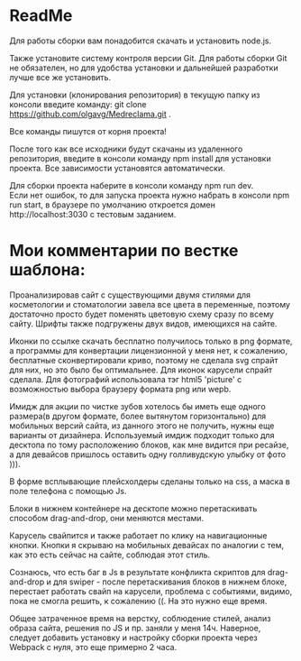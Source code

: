 # ReadMe

Для работы сборки вам понадобится скачать и установить node.js.

Также установите систему контроля версии Git. Для работы сборки Git не обязателен, но для удобства установки и дальнейшей разработки лучше все же установить.

Для установки (клонирования репозитория) в текущую папку из консоли введите команду: git clone https://github.com/olgavg/Medreclama.git .

Все команды пишутся от корня проекта!

После того как все исходники будут скачаны из удаленного репозитория, введите в консоли команду npm install для установки проекта. Все зависимости установятся автоматически.

Для сборки проекта наберите в консоли команду npm run dev.  
Если нет ошибок, то для запуска проекта нужно набрать в консоли npm run start, в браузере по умолчанию откроется домен http://localhost:3030 с тестовым заданием.


# Мои комментарии по вестке шаблона:

Проанализировав сайт с существующими двумя стилями для косметологии и стоматологии завела все цвета в переменные, поэтому достаточно просто будет поменять цветовую схему сразу по всему сайту. Шрифты также подгружены двух видов, имеющихся на сайте.

Иконки по ссылке скачать бесплатно получилось только в png формате, а программы для конвертации лицензионной у меня нет, к сожалению, бесплатные сконвертировали криво, поэтому не сделала svg спрайт для них, но это было бы оптимальнее. 
Для иконок карусели спрайт сделала.
Для фотографий использовала тэг html5 'picture' с возможностью выбора браузеру формата png или wepb.

Имидж для акции по чистке зубов хотелось бы иметь еще одного размера(в другом формате, более вытянутом горизонтально) для мобильных версий сайта, из данного этого не получить, нужны еще варианты от дизайнера. Используемый имдиж подходит только для десктопа по тому расположению блоков, как мне видится при ресайзе, а для девайсов пришлось оставить одну голливудскую улыбку от фото ))).

В форме всплывающие плейсхолдеры сделаны только на css, а маска в поле телефона с помощью Js.

Блоки в нижнем контейнере на десктопе можно перетаскивать способом drag-and-drop, они меняются местами.

Карусель свайпится и также работает по клику на навигационные кнопки.  Кнопки я скрываю на мобильных девайсах по аналогии с тем, как это есть сейчас на сайте, соблюдая этот стиль. 

Сознаюсь, что есть баг в Js в результате конфликта скриптов для drag-and-drop и для swiper - после перетаскивания блоков в нижнем блоке, перестает работать свайп на карусели, проблема с событиями, видимо, пока не смогла решить, к сожалению ((.  На это нужно еще время.

Общее затраченное время на верстку, соблюдение стилей, анализ образа сайта, решения по JS и пр. заняли у меня 14ч.  Наверное, следует добавить установку и настройку сборки проекта через Webpack с нуля, это еще примерно 2 часа.

